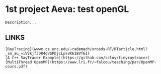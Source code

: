 # 1st project Aeva: test openGL
    Description...
## LINKS
    [RayTracing](wwwx.cs.unc.edu/~rademach/xroads-RT/RTarticle.html?_sm_au_=iVVkjfJDR4qVSPDjcLpsvK618Vf61)
    [A C++ RayTracer Example](https://github.com/ssloy/tinyraytracer)
    [MultiThread OpenMP](https://www.lri.fr/~falcou/teaching/par/OpenMP-cours.pdf)